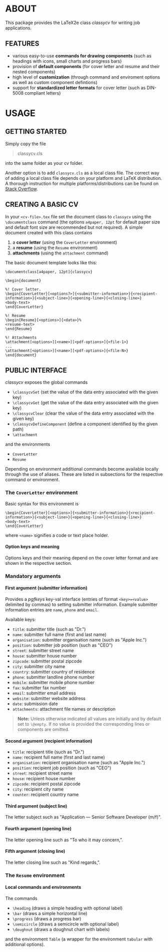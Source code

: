# ABOUT
 
This package provides the LaTeX2e class *classycv* for writing job applications.

## FEATURES

* various easy-to-use **commands for drawing components** (such as headings with icons, small charts and progress bars)
* provision of **default components** (for cover letter and resume and their nested components)
* high level of **customization** (through command and enviroment options as well as custom component defintions)
* support for **standardized letter formats** for cover letter (such as DIN-5008 compliant letters)

# USAGE

## GETTING STARTED

Simply copy the file 

> classycv.cls

into the same folder as your cv folder. 

Another option is to add `classycv.cls` as a local class file. The correct way of adding a local class file depends on your platform and LaTeX distribution. A thorough instruction for multiple platforms/distributions can be found on [Stack Overflow](http://tex.stackexchange.com/questions/1137/where-do-i-place-my-own-sty-or-cls-files-to-make-them-available-to-all-my-te).

## CREATING A BASIC CV

In your `<cv-file>.tex` file set the document class to `classycv` using the `\documentclass` command (the options `a4paper, 12pt` for default paper size and default font size are recommended but not required). A simple document created with this class contains

1. a **cover letter** (using the `CoverLetter` environment)
2. a **resume** (using the `Resume` environment)
3. **attachments** (using the `attachment` command)

The basic document template looks like this:

```
\documentclass[a4paper, 12pt]{classycv}

\begin{document}

%! Cover letter.
\begin{CoverLetter}[<options?>]{<submitter-information>}{<recipient-information>}{<subject-line>}{<opening-line>}{<closing-line>}
<body-text>
\end{CoverLetter}

%! Resume
\begin{Resume}[<options>]{<data>}%
<resume-text>
\end{Resume}

%! Attachments
\attachment[<options>][<name>][<pdf-options>]{<file-1>}
...
\attachment[<options>][<name>][<pdf-options>]{<file-N>}
\end{document}
```

## PUBLIC INTERFACE

*classycv* exposes the global commands

* `\classycvSet` (set the value of the data entry associated with the given key)
* `\classycvGet` (get the value of the data entry associated with the given key)
* `\classycvClear` (clear the value of the data entry associated with the given key)
* `\classycvDefineComponent` (define a component identified by the given path)
* `\attachment`

and the environments

* `CoverLetter`
* `Resume`

Depending on environment additional commands become available locally through the use of aliases. These are listed in subsections for the respective command or environment.

### The `CoverLetter` environment

Basic syntax for this environment is

```
\begin{CoverLetter}[<options>]{<submitter-information>}{<recipient-information>}{<subject-line>}{<opening-line>}{<closing-line>}
<body-text>
\end{CoverLetter}
```

where `<name>` signifies a code or text place holder.

#### Option keys and meaning

Options keys and their meaning depend on the cover letter format and are shown in the respective section.

### Mandatory arguments

#### First argument (submitter information)

Provides a *pgfkeys* key-val interface (entries of format `<key>=<value>` delimited by commas) to setting submitter information. Example submitter information entries are `name`, `phone` and `email`.

Available keys:

* `title`: submitter title (such as "Dr.")
* `name`: submitter full name (first and last name)
* `organisation`: submitter organisation name (such as "Apple Inc.")
* `position`: submitter job position (such as "CEO")
* `street`: submitter street name
* `house`: submitter house number
* `zipcode`: submitter postal zipcode
* `city`: submitter city name
* `country`: submitter country of residence
* `phone`: submitter landline phone number
* `mobile`: submitter mobile phone number
* `fax`: submitter fax number
* `email`: submitter email address
* `website`: submitter website address
* `date`: submission date
* `attachments`: attachment file names or description

> **Note:** Unless otherwise indicated all values are initially and by default set to `\@empty`. If no value is provided the corresponding lines or components are omitted.

#### Second argument (recipient information)

* `title`: recipient title (such as "Dr.")
* `name`: recipient full name (first and last name)
* `organisation`: recipient organisation name (such as "Apple Inc.")
* `position`: recipient job position (such as "CEO")
* `street`: recipient street name 
* `house`: recipient house number
* `zipcode`: recipient postal zipcode
* `city`: recipient city name 
* `counter`: recipient country name

#### Third argument (subject line)

The letter subject such as "Application — Senior Software Developer (m/f)".

#### Fourth argument (opening line)

The letter opening line such as "To who it may concern,".

#### Fifth argument (closing line)

The letter closing line such as "Kind regards,".

### The `Resume` environment

#### Local commands and environments

The commands 

* `\heading` (draws a simple heading with optional label)
* `\bar` (draws a simple horizontal line)
* `\progress` (draws a progress bar)
* `\semicircle` (draws a semicircle with optional label)	
* `\doughnut` (draws a doughnut chart with labels)

and the environment `Table` (a wrapper for the environment `tabular` with additional options).
